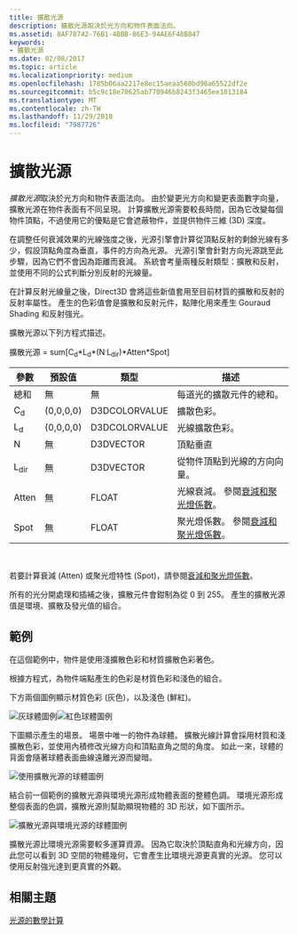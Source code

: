 ```yaml
---
title: 擴散光源
description: 擴散光源取決於光方向和物件表面法向。
ms.assetid: 8AF78742-76B1-4BBB-86E3-94AE6F48B847
keywords:
- 擴散光源
ms.date: 02/08/2017
ms.topic: article
ms.localizationpriority: medium
ms.openlocfilehash: 1785b06aa2217e8ec15aeaa560bd98a65522df2e
ms.sourcegitcommit: b5c9c18e70625ab770946b8243f3465ee1013184
ms.translationtype: MT
ms.contentlocale: zh-TW
ms.lasthandoff: 11/29/2018
ms.locfileid: "7987726"
---
```

# <a name="diffuse-lighting"></a>擴散光源


*擴散光源*取決於光方向和物件表面法向。 由於變更光方向和變更表面數字向量，擴散光源在物件表面有不同呈現。 計算擴散光源需要較長時間，因為它改變每個物件頂點，不過使用它的優點是它會遮蔽物件，並提供物件三維 (3D) 深度。

在調整任何衰減效果的光線強度之後，光源引擎會計算從頂點反射的剩餘光線有多少，假設頂點角度為垂直，事件的方向為光源。 光源引擎會針對方向光源跳至此步驟，因為它們不會因為距離而衰減。 系統會考量兩種反射類型：擴散和反射，並使用不同的公式判斷分別反射的光線量。

在計算反射光線量之後，Direct3D 會將這些新值套用至目前材質的擴散和反射的反射率屬性。 產生的色彩值會是擴散和反射元件，點陣化用來產生 Gouraud Shading 和反射強光。

擴散光源以下列方程式描述。

擴散光源 = sum\[C<sub>d</sub>\*L<sub>d</sub>\*(N<sup>.</sup>L<sub>dir</sub>)\*Atten\*Spot\]

| 參數       | 預設值 | 類型          | 描述                                                                                      |
|-----------------|---------------|---------------|--------------------------------------------------------------------------------------------------|
| 總和             | 無           | 無           | 每道光的擴散元件的總和。                                                     |
| C<sub>d</sub>   | (0,0,0,0)     | D3DCOLORVALUE | 擴散色彩。                                                                                   |
| L<sub>d</sub>   | (0,0,0,0)     | D3DCOLORVALUE | 光線擴散色彩。                                                                             |
| N               | 無           | D3DVECTOR     | 頂點垂直                                                                                    |
| L<sub>dir</sub> | 無           | D3DVECTOR     | 從物件頂點到光線的方向向量。                                                |
| Atten           | 無           | FLOAT         | 光線衰減。 參閱[衰減和聚光燈係數](attenuation-and-spotlight-factor.md)。 |
| Spot            | 無           | FLOAT         | 聚光燈係數。 參閱[衰減和聚光燈係數](attenuation-and-spotlight-factor.md)。  |

 

若要計算衰減 (Atten) 或聚光燈特性 (Spot)，請參閱[衰減和聚光燈係數](attenuation-and-spotlight-factor.md)。

所有的光分開處理和插補之後，擴散元件會鉗制為從 0 到 255。 產生的擴散光源值是環境、擴散及發光值的組合。

## <a name="span-idexamplespanspan-idexamplespanspan-idexamplespanexample"></a><span id="Example"></span><span id="example"></span><span id="EXAMPLE"></span>範例


在這個範例中，物件是使用淺擴散色彩和材質擴散色彩著色。

根據方程式，為物件端點產生的色彩是材質色彩和淺色的組合。

下方兩個圖例顯示材質色彩 (灰色)，以及淺色 (鮮紅)。

![灰球體圖例](images/amb1.jpg)![紅色球體圖例](images/lightred.jpg)

下圖顯示產生的場景。 場景中唯一的物件為球體。 擴散光線計算會採用材質和淺擴散色彩，並使用內積修改光線方向和頂點直角之間的角度。 如此一來，球體的背面會隨著球體表面曲線遠離光源而變暗。

![使用擴散光源的球體圖例](images/lightd.jpg)

結合前一個範例的擴散光源與環境光源形成物體表面的整體色調。 環境光源形成整個表面的色調，擴散光源則幫助顯現物體的 3D 形狀，如下圖所示。

![擴散光源與環境光源的球體圖例](images/lightad.jpg)

擴散光源比環境光源需要較多運算資源。 因為它取決於頂點直角和光線方向，因此您可以看到 3D 空間的物體幾何，它會產生比環境光源更真實的光源。 您可以使用反射強光達到更真實的外觀。

## <a name="span-idrelated-topicsspanrelated-topics"></a><span id="related-topics"></span>相關主題


[光源的數學計算](mathematics-of-lighting.md)

 

 




